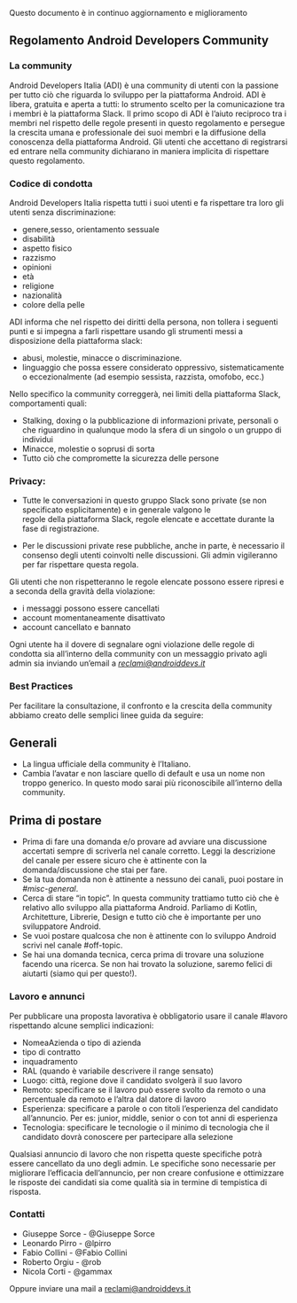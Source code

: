 Questo documento è in continuo aggiornamento e miglioramento

## Regolamento Android Developers Community

### La community

Android Developers Italia (ADI) è una community di utenti con la passione per tutto ciò che riguarda lo sviluppo per la piattaforma Android. ADI è libera, gratuita e aperta a tutti: lo strumento scelto per la comunicazione tra i membri è la piattaforma Slack. 
Il primo scopo di ADI è l’aiuto reciproco tra i membri nel rispetto delle regole presenti in questo regolamento e persegue la crescita umana e professionale dei suoi membri e la diffusione della conoscenza della piattaforma Android. 
Gli utenti che accettano di registrarsi ed entrare nella community dichiarano in maniera implicita di rispettare questo regolamento.


### Codice di condotta

Android Developers Italia  rispetta tutti i suoi utenti e fa rispettare tra loro gli utenti senza discriminazione: 

- genere,sesso, orientamento sessuale 
- disabilità
- aspetto fisico
- razzismo
- opinioni
- età
- religione
- nazionalità
- colore della pelle

ADI informa che nel rispetto dei diritti della persona, non tollera i seguenti punti e si impegna a farli rispettare usando gli strumenti messi a disposizione della piattaforma slack:

- abusi, molestie, minacce o discriminazione.
- linguaggio che possa essere considerato oppressivo, sistematicamente o eccezionalmente (ad esempio sessista, razzista, 
   omofobo, ecc.)
   
Nello specifico la community correggerà, nei limiti della piattaforma Slack, comportamenti quali:

- Stalking, doxing o la pubblicazione di informazioni private, personali o che riguardino in qualunque modo la sfera di un 
  singolo o un gruppo di individui
- Minacce, molestie o soprusi di sorta
- Tutto ciò che compromette la sicurezza delle persone

### Privacy:

* Tutte le conversazioni in questo gruppo Slack sono private (se non specificato esplicitamente) e in generale valgono le   
  regole della piattaforma Slack, regole elencate e accettate durante la fase di registrazione.

* Per le discussioni private rese pubbliche, anche in parte, è necessario il consenso degli utenti coinvolti nelle 
  discussioni. Gli admin vigileranno per far rispettare questa regola.

Gli utenti che non rispetteranno le regole elencate possono essere ripresi e a seconda della gravità della violazione:

- i messaggi possono essere cancellati
- account momentaneamente disattivato
- account cancellato e bannato

Ogni utente ha il dovere di  segnalare ogni violazione delle regole di condotta sia all’interno della community con un messaggio privato agli admin sia inviando un’email a *reclami@androiddevs.it*


### Best Practices

Per facilitare la consultazione, il confronto e la crescita della community abbiamo creato delle semplici linee guida da seguire:

## Generali
- La lingua ufficiale della community è l’Italiano.
- Cambia l’avatar e non lasciare quello di default e usa un nome non troppo generico. In questo modo sarai più riconoscibile 
  all’interno della community.

## Prima di postare

- Prima di fare una domanda e/o provare ad avviare una discussione accertati sempre di scriverla nel canale corretto. Leggi 
  la descrizione del canale per essere sicuro che è attinente con la domanda/discussione che stai per fare.
- Se la tua domanda non è attinente a nessuno dei canali, puoi postare in *#misc-general*.
- Cerca di stare “in topic”. In questa community trattiamo tutto ciò che è relativo allo sviluppo alla piattaforma Android. 
  Parliamo di Kotlin, Architetture, Librerie, Design e tutto ciò che è importante per uno sviluppatore Android.
- Se vuoi postare qualcosa che non è attinente con lo sviluppo Android scrivi nel canale #off-topic.
- Se hai una domanda tecnica, cerca prima di trovare una soluzione facendo una ricerca. Se non hai trovato la soluzione, 
  saremo felici di aiutarti (siamo qui per questo!).


### Lavoro e annunci

Per pubblicare una proposta lavorativa è obbligatorio usare il canale #lavoro rispettando alcune semplici indicazioni:

- NomeaAzienda o tipo di azienda
- tipo di contratto
- inquadramento
- RAL (quando è variabile descrivere il range sensato)
- Luogo: città, regione dove il candidato svolgerà il suo lavoro
- Remoto: specificare se il lavoro può essere svolto da remoto o una percentuale da remoto e l’altra dal datore di lavoro
- Esperienza: specificare a parole o con titoli l’esperienza del candidato all’annuncio.
              Per es: junior, middle, senior o con tot anni di esperienza 
- Tecnologia: specificare le tecnologie o il minimo di tecnologia che il candidato dovrà conoscere per partecipare alla 
              selezione
              
Qualsiasi annuncio di lavoro che non rispetta queste specifiche potrà essere cancellato da uno degli admin. Le specifiche sono necessarie per migliorare l’efficacia dell’annuncio, per non creare confusione e ottimizzare le risposte dei candidati sia come qualità sia in termine di tempistica di risposta.


### Contatti

* Giuseppe Sorce - @Giuseppe Sorce
* Leonardo Pirro - @lpirro
* Fabio Collini  -  @Fabio Collini 
* Roberto Orgiu  - @rob
* Nicola Corti   - @gammax

Oppure inviare una mail a reclami@androiddevs.it
